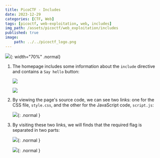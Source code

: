 ```yaml
---
title: PicoCTF - Includes
date: 2023-12-29
categories: [CTF, Web]
tags: [picoctf, web-exploitation, web, includes]
img_path: /assets/picoctf/web_exploitation/includes
published: true
image:
    path: ../../picoctf_logo.png
---
```


![](room_banner.png){: width="70%" .normal}

1. The homepage includes some information about the `include` directive and contains a `Say hello` button:

    ![](home.png)

    ![](home_1.png)

2. By viewing the page's source code, we can see two links: one for the CSS file, `style.css`, and the other for the JavaScript code, `script.js`:

    ![](source_code.png){: .normal }

3. By visiting these two links, we will finds that the required flag is separated in two parts:

    ![](css.png){: .normal }

    ![](js.png){: .normal }